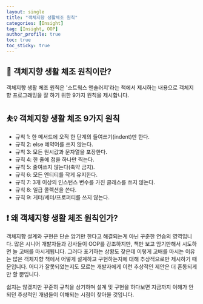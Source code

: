 ```yaml
---
layout: single
title: "객체지향 생활체조 원칙"
categories: [Insight]
tag: [Insight, OOP]
author_profile: true
toc: true
toc_sticky: true
---
```




## 🤔 객체지향 생활 체조 원칙이란?
객체지향 생활 체조 원칙은 '소트웍스 앤솔러지'라는 책에서 제시하는 내용으로 객체지향 프로그래밍을 잘 하기 위한 9가지 원칙을 제시합니다.

## ⛹️‍♀️ 객체지향 생활 체조 9가지 원칙
- 규칙 1: 한 메서드에 오직 한 단계의 들여쓰기(indent)만 한다.
- 규칙 2: else 예약어를 쓰지 않는다.
- 규칙 3: 모든 원시값과 문자열을 포장한다.
- 규칙 4: 한 줄에 점을 하나만 찍는다.
- 규칙 5: 줄여쓰지 않는다(축약 금지).
- 규칙 6: 모든 엔티티를 작게 유지한다.
- 규칙 7: 3개 이상의 인스턴스 변수를 가진 클래스를 쓰지 않는다.
- 규칙 8: 일급 콜렉션을 쓴다.
- 규칙 9: 게터/세터/프로퍼티를 쓰지 않는다.


## ❗️ 왜 객체지향 생활 체조 원칙인가?
객체지향 설계와 구현은 단순 암기만 한다고 해결되는게 아닌 꾸준한 연습의 영역입니다. 많은 시니어 개발자들과 강사들이 OOP를 강조하지만, 책만 보고 암기만해서 시도하면 늘 고배를 마시게됩니다. 그러다 포기하는 상황도 잦은데 이렇게 고배를 마시는 이유는 많은 객체지향 책에서 어떻게 설계하고 구현하는지에 대해 추상적으로만 제시하기 때문입니다. 어디가 잘못되었는지도 모르는 개발자에게 이런 추상적인 제안은 더 혼동되게만 할 뿐입니다.  

쉽지는 않겠지만 꾸준히 규칙을 상기하며 설계 및 구현을 하다보면 지금까지 이해가 안되던 추상적인 개념들이 이해되는 시점이 찾아올 것입니다.